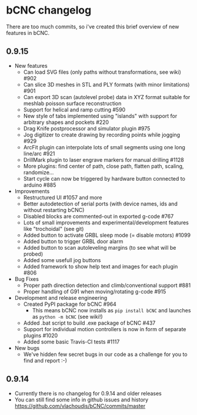 # bCNC changelog

There are too much commits, so i've created this brief overview of new features in bCNC.

## 0.9.15

- New features
  - Can load SVG files (only paths without transformations, see wiki) #902
  - Can slice 3D meshes in STL and PLY formats (with minor limitations) #901
  - Can export 3D scan (autolevel probe) data in XYZ format suitable for meshlab poisson surface reconstruction
  - Support for helical and ramp cutting #590
  - New style of tabs implemented using "islands" with support for arbitrary shapes and pockets #220
  - Drag Knife postprocessor and simulator plugin #975
  - Jog digitizer to create drawing by recording points while jogging #929
  - ArcFit plugin can interpolate lots of small segments using one long line/arc #921
  - DrillMark plugin to laser engrave markers for manual drilling #1128
  - More plugins: find center of path, close path, flatten path, scaling, randomize...
  - Start cycle can now be triggered by hardware button connected to arduino #885
- Improvements
  - Restructured UI #1057 and more
  - Better autodetection of serial ports (with device names, ids and without restarting bCNC)
  - Disabled blocks are commented-out in exported g-code #767
  - Lots of small improvements and experimental/development features like "trochoidal" (see git)
  - Added button to activate GRBL sleep mode (= disable motors) #1099
  - Added button to trigger GRBL door alarm
  - Added button to scan autoleveling margins (to see what will be probed)
  - Added some usefull jog buttons
  - Added framework to show help text and images for each plugin #806
- Bug Fixes
  - Proper path direction detection and climb/conventional support #881
  - Proper handling of G91 when moving/rotating g-code #915
- Development and release engineering
  - Created PyPI package for bCNC #964
    - This means bCNC now installs as `pip install bCNC` and launches as `python -m bCNC` (see wiki!)
  - Added .bat script to build .exe package of bCNC #437
  - Support for individual motion controllers is now in form of separate plugins #1020
  - Added some basic Travis-CI tests #1117
- New bugs
  - We've hidden few secret bugs in our code as a challenge for you to find and report :-)

## 0.9.14

- Currently there is no changelog for 0.9.14 and older releases
- You can still find some info in github issues and history https://github.com/vlachoudis/bCNC/commits/master
